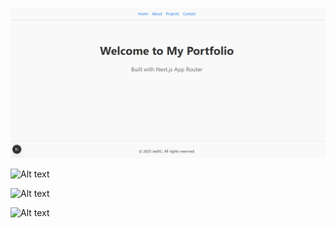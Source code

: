 ![Alt text](screenshots/screenshot1.PNG)

![Alt text](screenshots/sreenshot2.PNG)

![Alt text](screenshots/sreenshot3.PNG)

![Alt text](screenshots/sreenshot4.PNG)
